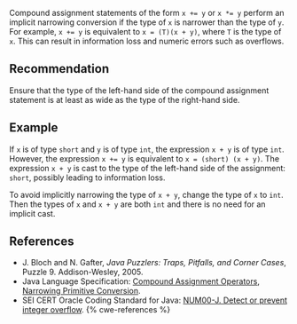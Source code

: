 Compound assignment statements of the form `x += y` or `x *= y` perform an implicit narrowing conversion if the type of `x` is narrower than the type of `y`. For example, `x += y` is equivalent to `x = (T)(x + y)`, where `T` is the type of `x`. This can result in information loss and numeric errors such as overflows.


## Recommendation
Ensure that the type of the left-hand side of the compound assignment statement is at least as wide as the type of the right-hand side.


## Example
If `x` is of type `short` and `y` is of type `int`, the expression `x + y` is of type `int`. However, the expression `x += y` is equivalent to `x = (short) (x + y)`. The expression `x + y` is cast to the type of the left-hand side of the assignment: `short`, possibly leading to information loss.

To avoid implicitly narrowing the type of `x + y`, change the type of `x` to `int`. Then the types of `x` and `x + y` are both `int` and there is no need for an implicit cast.


## References
* J. Bloch and N. Gafter, *Java Puzzlers: Traps, Pitfalls, and Corner Cases*, Puzzle 9. Addison-Wesley, 2005.
* Java Language Specification: [Compound Assignment Operators](https://docs.oracle.com/javase/specs/jls/se11/html/jls-15.html#jls-15.26.2), [Narrowing Primitive Conversion](https://docs.oracle.com/javase/specs/jls/se11/html/jls-5.html#jls-5.1.3).
* SEI CERT Oracle Coding Standard for Java: [NUM00-J. Detect or prevent integer overflow](https://wiki.sei.cmu.edu/confluence/display/java/NUM00-J.+Detect+or+prevent+integer+overflow).
{% cwe-references %}
